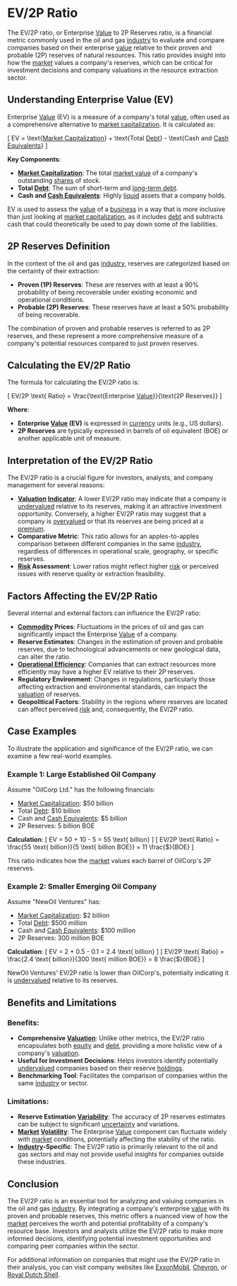 # EV/2P Ratio

The EV/2P ratio, or Enterprise [Value](../v/value.md) to 2P Reserves ratio, is a financial metric commonly used in the oil and gas [industry](../i/industry.md) to evaluate and compare companies based on their enterprise [value](../v/value.md) relative to their proven and probable (2P) reserves of natural resources. This ratio provides insight into how the [market](../m/market.md) values a company's reserves, which can be critical for investment decisions and company valuations in the resource extraction sector.

## Understanding Enterprise Value (EV)

Enterprise [Value](../v/value.md) (EV) is a measure of a company's total [value](../v/value.md), often used as a comprehensive alternative to [market capitalization](../m/market_capitalization.md). It is calculated as:

\[ EV = \text{[Market Capitalization](../m/market_capitalization.md)} + \text{Total [Debt](../d/debt.md)} - \text{Cash and [Cash Equivalents](../c/cash_equivalents.md)} \]

**Key Components**:
- **[Market Capitalization](../m/market_capitalization.md)**: The total [market value](../m/market_value.md) of a company's outstanding [shares](../s/shares.md) of stock.
- **Total [Debt](../d/debt.md)**: The sum of short-term and [long-term debt](../l/long-term_debt.md).
- **Cash and [Cash Equivalents](../c/cash_equivalents.md)**: Highly [liquid](../l/liquid.md) assets that a company holds.

EV is used to assess the [value](../v/value.md) of a [business](../b/business.md) in a way that is more inclusive than just looking at [market capitalization](../m/market_capitalization.md), as it includes [debt](../d/debt.md) and subtracts cash that could theoretically be used to pay down some of the liabilities.

## 2P Reserves Definition

In the context of the oil and gas [industry](../i/industry.md), reserves are categorized based on the certainty of their extraction:
- **Proven (1P) Reserves**: These are reserves with at least a 90% probability of being recoverable under existing economic and operational conditions.
- **Probable (2P) Reserves**: These reserves have at least a 50% probability of being recoverable.

The combination of proven and probable reserves is referred to as 2P reserves, and these represent a more comprehensive measure of a company's potential resources compared to just proven reserves.

## Calculating the EV/2P Ratio

The formula for calculating the EV/2P ratio is:

\[ EV/2P \text{ Ratio} = \frac{\text{Enterprise [Value](../v/value.md)}}{\text{2P Reserves}} \]

**Where**:
- **Enterprise [Value](../v/value.md) (EV)** is expressed in [currency](../c/currency.md) units (e.g., US dollars).
- **2P Reserves** are typically expressed in barrels of oil equivalent (BOE) or another applicable unit of measure.

## Interpretation of the EV/2P Ratio

The EV/2P ratio is a crucial figure for investors, analysts, and company management for several reasons:

- **[Valuation](../v/valuation.md) [Indicator](../i/indicator.md)**: A lower EV/2P ratio may indicate that a company is [undervalued](../u/undervalued.md) relative to its reserves, making it an attractive investment opportunity. Conversely, a higher EV/2P ratio may suggest that a company is [overvalued](../o/overvalued.md) or that its reserves are being priced at a [premium](../p/premium.md).
- **Comparative Metric**: This ratio allows for an apples-to-apples comparison between different companies in the same [industry](../i/industry.md), regardless of differences in operational scale, geography, or specific reserves.
- **[Risk](../r/risk.md) Assessment**: Lower ratios might reflect higher [risk](../r/risk.md) or perceived issues with reserve quality or extraction feasibility.

## Factors Affecting the EV/2P Ratio

Several internal and external factors can influence the EV/2P ratio:

- **[Commodity](../c/commodity.md) Prices**: Fluctuations in the prices of oil and gas can significantly impact the Enterprise [Value](../v/value.md) of a company.
- **Reserve Estimates**: Changes in the estimation of proven and probable reserves, due to technological advancements or new geological data, can alter the ratio.
- **[Operational Efficiency](../o/operational_efficiency_in_trading.md)**: Companies that can extract resources more efficiently may have a higher EV relative to their 2P reserves.
- **Regulatory Environment**: Changes in regulations, particularly those affecting extraction and environmental standards, can impact the [valuation](../v/valuation.md) of reserves.
- **Geopolitical Factors**: Stability in the regions where reserves are located can affect perceived [risk](../r/risk.md) and, consequently, the EV/2P ratio.

## Case Examples

To illustrate the application and significance of the EV/2P ratio, we can examine a few real-world examples.

### Example 1: Large Established Oil Company

Assume "OilCorp Ltd." has the following financials:
- [Market Capitalization](../m/market_capitalization.md): $50 billion
- Total [Debt](../d/debt.md): $10 billion
- Cash and [Cash Equivalents](../c/cash_equivalents.md): $5 billion
- 2P Reserves: 5 billion BOE

**Calculation**:
\[ EV = 50 + 10 - 5 = 55 \text{ billion} \]
\[ EV/2P \text{ Ratio} = \frac{55 \text{ billion}}{5 \text{ billion BOE}} = 11 \frac{\$}{BOE} \]

This ratio indicates how the [market](../m/market.md) values each barrel of OilCorp's 2P reserves.

### Example 2: Smaller Emerging Oil Company

Assume "NewOil Ventures" has:
- [Market Capitalization](../m/market_capitalization.md): $2 billion
- Total [Debt](../d/debt.md): $500 million
- Cash and [Cash Equivalents](../c/cash_equivalents.md): $100 million
- 2P Reserves: 300 million BOE

**Calculation**:
\[ EV = 2 + 0.5 - 0.1 = 2.4 \text{ billion} \]
\[ EV/2P \text{ Ratio} = \frac{2.4 \text{ billion}}{300 \text{ million BOE}} = 8 \frac{\$}{BOE} \]

NewOil Ventures' EV/2P ratio is lower than OilCorp's, potentially indicating it is [undervalued](../u/undervalued.md) relative to its reserves.

## Benefits and Limitations

### Benefits:
- **Comprehensive [Valuation](../v/valuation.md)**: Unlike other metrics, the EV/2P ratio encapsulates both [equity](../e/equity.md) and [debt](../d/debt.md), providing a more holistic view of a company's [valuation](../v/valuation.md).
- **Useful for Investment Decisions**: Helps investors identify potentially [undervalued](../u/undervalued.md) companies based on their reserve [holdings](../h/holdings.md).
- **Benchmarking Tool**: Facilitates the comparison of companies within the same [industry](../i/industry.md) or sector.

### Limitations:
- **Reserve Estimation [Variability](../v/variability.md)**: The accuracy of 2P reserves estimates can be subject to significant [uncertainty](../u/uncertainty_in_trading.md) and variations.
- **[Market](../m/market.md) [Volatility](../v/volatility.md)**: The Enterprise [Value](../v/value.md) component can fluctuate widely with [market](../m/market.md) conditions, potentially affecting the stability of the ratio.
- **[Industry](../i/industry.md)-Specific**: The EV/2P ratio is primarily relevant to the oil and gas sectors and may not provide useful insights for companies outside these industries.

## Conclusion

The EV/2P ratio is an essential tool for analyzing and valuing companies in the oil and gas [industry](../i/industry.md). By integrating a company's enterprise [value](../v/value.md) with its proven and probable reserves, this metric offers a nuanced view of how the [market](../m/market.md) perceives the worth and potential profitability of a company's resource base. Investors and analysts utilize the EV/2P ratio to make more informed decisions, identifying potential investment opportunities and comparing peer companies within the sector.

For additional information on companies that might use the EV/2P ratio in their analysis, you can visit company websites like [ExxonMobil](https://corporate.exxonmobil.com), [Chevron](https://www.chevron.com), or [Royal Dutch Shell](https://www.shell.com).